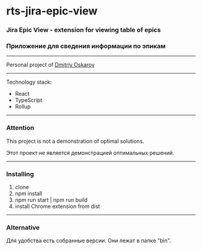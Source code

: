 # rts-jira-epic-view

### Jira Epic View - extension for viewing table of epics

### Приложение для сведения информации по эпикам

---

Personal project of [Dmitriy Oskarov](https://github.com/Oskarov)

---

Technology stack:

* React
* TypeScript
* Rollup

---

### Attention

This project is not a demonstration of optimal solutions.

Этот проект не является демонстрацией оптимальных решений.

---

### Installing

1. clone
2. npm install
3. npm run start | npm run build
4. install Сhrome extension from dist

---

### Alternative

Для удобства есть собранные версии. Они лежат в папке "bin".


